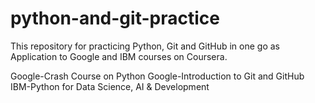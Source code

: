 # python-and-git-practice
This repository for practicing Python, Git and GitHub in one go as Application to Google and IBM courses on Coursera.

Google-Crash Course on Python
Google-Introduction to Git and GitHub
IBM-Python for Data Science, AI & Development
